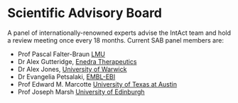 # Scientific Advisory Board

A panel of internationally-renowned experts advise the IntAct team and hold a review meeting once every 18 months. Current SAB panel members are:

* Prof Pascal Falter-Braun [LMU](https://www.en.biologie.uni-muenchen.de/people/faculty/falter-braun/index.html)
* Dr Alex Gutteridge, [Enedra Therapeutics](https://www.linkedin.com/in/alex-gutteridge-5102224)
* Dr Alex Jones, [University of Warwick](https://warwick.ac.uk/fac/sci/lifesci/people/ajones/)
* Dr Evangelia Petsalaki, [EMBL-EBI](https://www.ebi.ac.uk/about/people/evangelia-petsalaki)
* Prof Edward M. Marcotte [University of Texas at Austin](https://molecularbiosci.utexas.edu/directory/edward-m-marcotte)
* Prof Joseph Marsh  [University of Edinburgh](https://www.ed.ac.uk/profile/joe-marsh)
